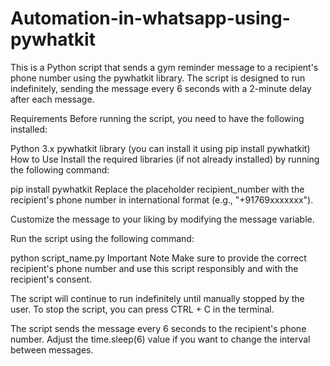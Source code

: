 # Automation-in-whatsapp-using-pywhatkit

This is a Python script that sends a gym reminder message to a recipient's phone number using the pywhatkit library. The script is designed to run indefinitely, sending the message every 6 seconds with a 2-minute delay after each message.

Requirements
Before running the script, you need to have the following installed:

Python 3.x
pywhatkit library (you can install it using pip install pywhatkit)
How to Use
Install the required libraries (if not already installed) by running the following command:

pip install pywhatkit
Replace the placeholder recipient_number with the recipient's phone number in international format (e.g., "+91769xxxxxxx").

Customize the message to your liking by modifying the message variable.

Run the script using the following command:

python script_name.py
Important Note
Make sure to provide the correct recipient's phone number and use this script responsibly and with the recipient's consent.

The script will continue to run indefinitely until manually stopped by the user. To stop the script, you can press CTRL + C in the terminal.

The script sends the message every 6 seconds to the recipient's phone number. Adjust the time.sleep(6) value if you want to change the interval between messages.
